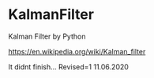 # KalmanFilter
Kalman Filter by Python

https://en.wikipedia.org/wiki/Kalman_filter

It didnt finish...
Revised=1  11.06.2020
